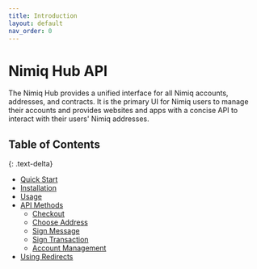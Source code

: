 ```yaml
---
title: Introduction
layout: default
nav_order: 0
---
```


# Nimiq Hub API

The Nimiq Hub provides a unified interface for all Nimiq accounts, addresses,
and contracts. It is the primary UI for Nimiq users to manage their accounts
and provides websites and apps with a concise API to interact with their
users' Nimiq addresses.

## Table of Contents
{: .text-delta}

- [Quick Start](/quick-start)
- [Installation](/installation)
- [Usage](/usage)
- [API Methods](/api-methods)
    - [Checkout](/checkout)
    - [Choose Address](/choose-address)
    - [Sign Message](/sign-message)
    - [Sign Transaction](/sign-transaction)
    - [Account Management](/account-management)
- [Using Redirects](/using-redirects)
